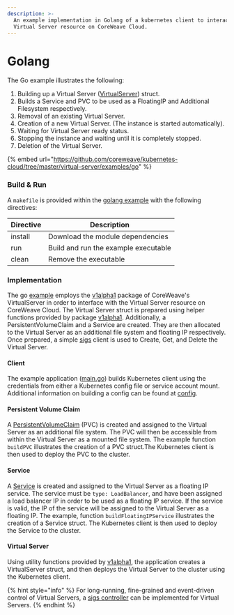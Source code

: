 ```yaml
---
description: >-
  An example implementation in Golang of a kubernetes client to interact with a
  Virtual Server resource on CoreWeave Cloud.
---
```


# Golang

The Go example illustrates the following:

1. Building up a Virtual Server ([VirtualServer](https://github.com/coreweave/virtual-server/blob/master/api/v1alpha1/virtualserver\_types.go#L68)) struct.
2. Builds a Service and PVC to be used as a FloatingIP and Additional Filesystem respectively.
3. Removal of an existing Virtual Server.
4. Creation of a new Virtual Server. (The instance is started automatically).
5. Waiting for Virtual Server ready status.
6. Stopping the instance and waiting until it is completely stopped.
7. Deletion of the Virtual Server.

{% embed url="https://github.com/coreweave/kubernetes-cloud/tree/master/virtual-server/examples/go" %}

### Build & Run

A `makefile` is provided within the [golang example](https://github.com/coreweave/kubernetes-cloud/tree/master/virtual-server/examples/go) with the following directives:

| Directive | Description                          |
| --------- | ------------------------------------ |
| install   | Download the module dependencies     |
| run       | Build and run the example executable |
| clean     | Remove the executable                |

### Implementation

The go [example](https://github.com/coreweave/kubernetes-cloud/blob/master/virtual-server/examples/go/main.go) employs the [v1alpha1](https://pkg.go.dev/github.com/coreweave/virtual-server/api/v1alpha1) package of CoreWeave's VirtualServer in order to interface with the Virtual Server resource on CoreWeave Cloud. The Virtual Server struct is prepared using helper functions provided by package [v1alpha1](https://pkg.go.dev/github.com/coreweave/virtual-server/api/v1alpha1). Additionally, a PersistentVolumeClaim and a Service are created. They are then allocated to the Virtual Server as an additional file system and floating IP respectively. Once prepared, a simple [sigs](https://github.com/kubernetes-sigs/controller-runtime) client is used to Create, Get, and Delete the Virtual Server.&#x20;

#### Client

The example application ([main.go](https://github.com/coreweave/kubernetes-cloud/blob/master/virtual-server/examples/go/main.go)) builds Kubernetes client using the credentials from either a Kubernetes config file or service account mount. Additional information on building a config can be found at [config](https://pkg.go.dev/sigs.k8s.io/controller-runtime/pkg/client/config).&#x20;

#### Persistent Volume Claim

A [PersistentVolumeClaim](https://kubernetes.io/docs/concepts/storage/persistent-volumes/) (PVC) is created and assigned to the Virtual Server as an additional file system. The PVC will then be accessible from within the Virtual Server as a mounted file system. The example function `buildPVC` illustrates the creation of a PVC struct.The Kubernetes client is then used to deploy the PVC to the cluster.

#### Service

A [Service](https://kubernetes.io/docs/concepts/services-networking/service/) is created and assigned to the Virtual Server as a floating IP service. The service must be `type: LoadBalancer`, and have been assigned a load balancer IP in order to be used as a floating IP service. If the service is valid, the IP of the service will be assigned to the Virtual Server as a floating IP. The example, function `buildFloatingIPService` illustrates the creation of a Service struct. The Kubernetes client is then used to deploy the Service to the cluster.

#### Virtual Server

Using utility functions provided by [v1alpha1](https://pkg.go.dev/github.com/coreweave/virtual-server/api/v1alpha1), the application creates a VirtualServer struct, and then deploys the Virtual Server to the cluster using the Kubernetes client.

{% hint style="info" %}
For long-running, fine-grained and event-driven control of Virtual Servers, a [sigs controller](https://pkg.go.dev/sigs.k8s.io/controller-runtime/pkg/builder) can  be implemented for Virtual Servers.
{% endhint %}
